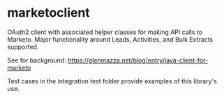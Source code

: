 # marketoclient
OAuth2 client with associated helper classes for making API calls to Marketo.
Major functionality around Leads, Activities, and Bulk Extracts supported.

See for background:
https://glenmazza.net/blog/entry/java-client-for-marketo

Test cases in the integration test folder provide examples of this library's use.
